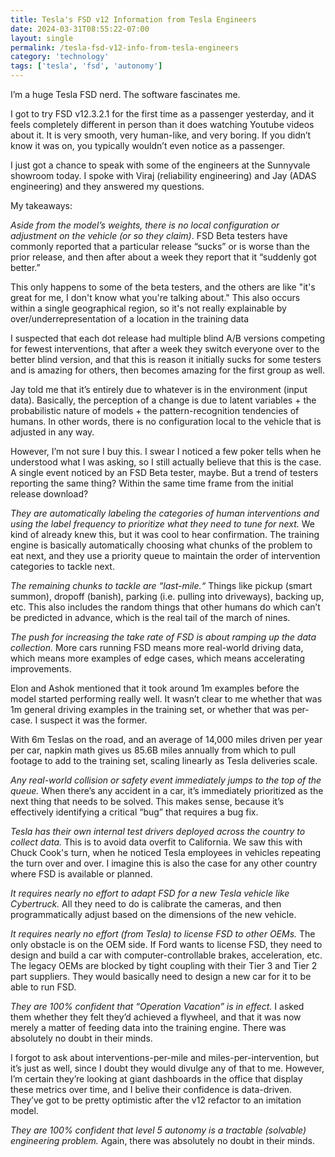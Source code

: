 ```yaml
---
title: Tesla's FSD v12 Information from Tesla Engineers
date: 2024-03-31T08:55:22-07:00
layout: single
permalink: /tesla-fsd-v12-info-from-tesla-engineers
category: 'technology'
tags: ['tesla', 'fsd', 'autonomy']
---
```


I’m a huge Tesla FSD nerd. The software fascinates me.

I got to try FSD v12.3.2.1 for the first time as a passenger yesterday, and it feels completely different in person than it does watching Youtube videos about it. It is very smooth, very human-like, and very boring. If you didn’t know it was on, you typically wouldn’t even notice as a passenger.

I just got a chance to speak with some of the engineers at the Sunnyvale showroom today. I spoke with Viraj (reliability engineering) and Jay (ADAS engineering) and they answered my questions.

My takeaways:

*Aside from the model’s weights, there is no local configuration or adjustment on the vehicle (or so they claim)*. FSD Beta testers have commonly reported that a particular release “sucks” or is worse than the prior release, and then after about a week they report that it “suddenly got better.”

This only happens to some of the beta testers, and the others are like "it's great for me, I don't know what you're talking about." This also occurs within a single geographical region, so it's not really explainable by over/underrepresentation of a location in the training data

I suspected that each dot release had multiple blind A/B versions competing for fewest interventions, that after a week they switch everyone over to the better blind version, and that this is reason it initially sucks for some testers and is amazing for others, then becomes amazing for the first group as well.

Jay told me that it’s entirely due to whatever is in the environment (input data). Basically, the perception of a change is due to latent variables + the probabilistic nature of models + the pattern-recognition tendencies of humans. In other words, there is no configuration local to the vehicle that is adjusted in any way.

However, I’m not sure I buy this. I swear I noticed a few poker tells when he understood what I was asking, so I still actually believe that this is the case. A single event noticed by an FSD Beta tester, maybe. But a trend of testers reporting the same thing? Within the same time frame from the initial release download?

*They are automatically labeling the categories of human interventions and using the label frequency to prioritize what they need to tune for next.* We kind of already knew this, but it was cool to hear confirmation. The training engine is basically automatically choosing what chunks of the problem to eat next, and they use a priority queue to maintain the order of intervention categories to tackle next.

*The remaining chunks to tackle are “last-mile.“* Things like pickup (smart summon), dropoff (banish), parking (i.e. pulling into driveways), backing up, etc. This also includes the random things that other humans do which can’t be predicted in advance, which is the real tail of the march of nines.

*The push for increasing the take rate of FSD is about ramping up the data collection.* More cars running FSD means more real-world driving data, which means more examples of edge cases, which means accelerating improvements.

Elon and Ashok mentioned that it took around 1m examples before the model started performing really well. It wasn’t clear to me whether that was 1m general driving examples in the training set, or whether that was per-case. I suspect it was the former.

With 6m Teslas on the road, and an average of 14,000 miles driven per year per car, napkin math gives us 85.6B miles annually from which to pull footage to add to the training set, scaling linearly as Tesla deliveries scale.

*Any real-world collision or safety event immediately jumps to the top of the queue.* When there’s any accident in a car, it’s immediately prioritized as the next thing that needs to be solved. This makes sense, because it’s effectively identifying a critical “bug” that requires a bug fix.

*Tesla has their own internal test drivers deployed across the country to collect data.* This is to avoid data overfit to California. We saw this with Chuck Cook's turn, when he noticed Tesla employees in vehicles repeating the turn over and over. I imagine this is also the case for any other country where FSD is available or planned.

*It requires nearly no effort to adapt FSD for a new Tesla vehicle like Cybertruck.* All they need to do is calibrate the cameras, and then programmatically adjust based on the dimensions of the new vehicle.

*It requires nearly no effort (from Tesla) to license FSD to other OEMs.* The only obstacle is on the OEM side. If Ford wants to license FSD, they need to design and build a car with computer-controllable brakes, acceleration, etc. The legacy OEMs are blocked by tight coupling with their Tier 3 and Tier 2 part suppliers. They would basically need to design a new car for it to be able to run FSD.

*They are 100% confident that “Operation Vacation” is in effect.* I asked them whether they felt they’d achieved a flywheel, and that it was now merely a matter of feeding data into the training engine. There was absolutely no doubt in their minds.

I forgot to ask about interventions-per-mile and miles-per-intervention, but it’s just as well, since I doubt they would divulge any of that to me. However, I’m certain they’re looking at giant dashboards in the office that display these metrics over time, and I belive their confidence is data-driven. They’ve got to be pretty optimistic after the v12 refactor to an imitation model.

*They are 100% confident that level 5 autonomy is a tractable (solvable) engineering problem.* Again, there was absolutely no doubt in their minds.